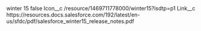 <?xml version="1.0" encoding="UTF-8"?>
<CustomMetadata xmlns="http://soap.sforce.com/2006/04/metadata" xmlns:xsi="http://www.w3.org/2001/XMLSchema-instance" xmlns:xsd="http://www.w3.org/2001/XMLSchema">
    <label>winter 15</label>
    <protected>false</protected>
    <values>
        <field>Icon__c</field>
        <value xsi:type="xsd:string">/resource/1469711778000/winter15?isdtp=p1</value>
    </values>
    <values>
        <field>Link__c</field>
        <value xsi:type="xsd:string">https://resources.docs.salesforce.com/192/latest/en-us/sfdc/pdf/salesforce_winter15_release_notes.pdf</value>
    </values>
</CustomMetadata>

